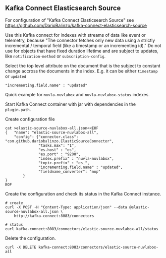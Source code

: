 ## Kafka Connect Elasticsearch Source

For configuration of "Kafka Connect Elasticsearch Source" see
https://github.com/DarioBalinzo/kafka-connect-elasticsearch-source

Use this Kafka connect for indexes with streams of data like event or
telemetry, because "The connector fetches only new data using a strictly
incremental / temporal field (like a timestamp or an incrementing id)." Do not
use for objects that have fixed duration lifetime and are subject to updates,
like `notification-method` or `subscription-config`.

Select the top level attribute on the document that is the subject to constant
change accross the documents in the index. E.g. it can be either `timestamp` or
`updated`

```
"incrementing.field.name" : "updated"
```

Quick example for `nuvla-nuvlabox` and `nuvla-nuvlabox-status` indexes.

Start Kafka Connect container with jar with dependencies in the `plugin.path`.

Create configuration file

```
cat >elastic-source-nuvlabox-all.json<<EOF
{   "name": "elastic-source-nuvlabox-all",
    "config": {"connector.class": "com.github.dariobalinzo.ElasticSourceConnector",
               "tasks.max": "1",
               "es.host" : "es",
               "es.port" : "9200",
               "index.prefix" : "nuvla-nuvlabox",
               "topic.prefix" : "es_",
               "incrementing.field.name" : "updated",
               "fieldname_converter": "nop"
        }
}
EOF
```

Create the configuration and check its status in the Kafka Connect instance.

```
# create
curl -X POST -H "Content-Type: application/json" --data @elastic-source-nuvlabox-all.json \
    http://kafka-connect:8083/connectors

# status
curl kafka-connect:8083/connectors/elastic-source-nuvlabox-all/status
```

Delete the configuration.

```
curl -X DELETE kafka-connect:8083/connectors/elastic-source-nuvlabox-all
```
